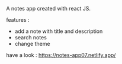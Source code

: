 A notes app created with react JS.

features :
- add a note with title and description
- search notes
- change theme

have a look :
https://notes-app07.netlify.app/
